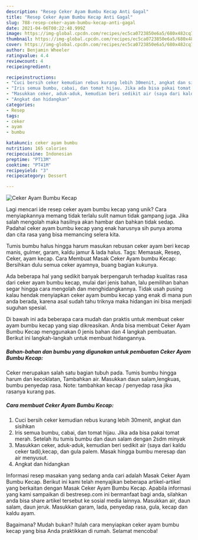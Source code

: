 ```yaml
---
description: "Resep Ceker Ayam Bumbu Kecap Anti Gagal"
title: "Resep Ceker Ayam Bumbu Kecap Anti Gagal"
slug: 788-resep-ceker-ayam-bumbu-kecap-anti-gagal
date: 2021-04-06T00:22:48.999Z
image: https://img-global.cpcdn.com/recipes/ec5ca0723850e6a5/680x482cq70/ceker-ayam-bumbu-kecap-foto-resep-utama.jpg
thumbnail: https://img-global.cpcdn.com/recipes/ec5ca0723850e6a5/680x482cq70/ceker-ayam-bumbu-kecap-foto-resep-utama.jpg
cover: https://img-global.cpcdn.com/recipes/ec5ca0723850e6a5/680x482cq70/ceker-ayam-bumbu-kecap-foto-resep-utama.jpg
author: Benjamin Wheeler
ratingvalue: 4.4
reviewcount: 4
recipeingredient:

recipeinstructions:
- "Cuci bersih ceker kemudian rebus kurang lebih 30menit, angkat dan sisihkan"
- "Iris semua bumbu, cabai, dan tomat hijau. Jika ada bisa pakai tomat merah. Setelah itu tumis bumbu dan daun salam dengan 2sdm minyak"
- "Masukkan ceker, aduk-aduk, kemudian beri sedikit air (saya dari kaldu ceker tadi),kecap, dan gula palem. Masak hingga bumbu meresap dan air menyusut."
- "Angkat dan hidangkan"
categories:
- Resep
tags:
- ceker
- ayam
- bumbu

katakunci: ceker ayam bumbu 
nutrition: 165 calories
recipecuisine: Indonesian
preptime: "PT13M"
cooktime: "PT41M"
recipeyield: "3"
recipecategory: Dessert

---
```



![Ceker Ayam Bumbu Kecap](https://img-global.cpcdn.com/recipes/ec5ca0723850e6a5/680x482cq70/ceker-ayam-bumbu-kecap-foto-resep-utama.jpg)

Lagi mencari ide resep ceker ayam bumbu kecap yang unik? Cara menyiapkannya memang tidak terlalu sulit namun tidak gampang juga. Jika salah mengolah maka hasilnya akan hambar dan bahkan tidak sedap. Padahal ceker ayam bumbu kecap yang enak harusnya sih punya aroma dan cita rasa yang bisa memancing selera kita.

Tumis bumbu halus hingga harum masukan rebusan ceker ayam beri kecap manis, gulmer, garam, kaldu jamur &amp; lada halus. Tags: Memasak, Resep, Ceker, ayam kecap. Cara Membuat Masak Ceker Ayam bumbu Kecap: Bersihkan dulu semua ceker ayamnya, buang bagian kukunya.

Ada beberapa hal yang sedikit banyak berpengaruh terhadap kualitas rasa dari ceker ayam bumbu kecap, mulai dari jenis bahan, lalu pemilihan bahan segar hingga cara mengolah dan menghidangkannya. Tidak usah pusing kalau hendak menyiapkan ceker ayam bumbu kecap yang enak di mana pun anda berada, karena asal sudah tahu triknya maka hidangan ini bisa menjadi suguhan spesial.


Di bawah ini ada beberapa cara mudah dan praktis untuk membuat ceker ayam bumbu kecap yang siap dikreasikan. Anda bisa membuat Ceker Ayam Bumbu Kecap menggunakan 0 jenis bahan dan 4 langkah pembuatan. Berikut ini langkah-langkah untuk membuat hidangannya.

<!--inarticleads1-->

##### Bahan-bahan dan bumbu yang digunakan untuk pembuatan Ceker Ayam Bumbu Kecap:



Ceker merupakan salah satu bagian tubuh pada. Tumis bumbu hingga harum dan kecoklatan, Tambahkan air. Masukkan daun salam,lengkuas, bumbu penyedap rasa. Note: tambahkan kecap / penyedap rasa jika rasanya kurang pas. 

<!--inarticleads2-->

##### Cara membuat Ceker Ayam Bumbu Kecap:

1. Cuci bersih ceker kemudian rebus kurang lebih 30menit, angkat dan sisihkan
1. Iris semua bumbu, cabai, dan tomat hijau. Jika ada bisa pakai tomat merah. Setelah itu tumis bumbu dan daun salam dengan 2sdm minyak
1. Masukkan ceker, aduk-aduk, kemudian beri sedikit air (saya dari kaldu ceker tadi),kecap, dan gula palem. Masak hingga bumbu meresap dan air menyusut.
1. Angkat dan hidangkan


Informasi resep masakan yang sedang anda cari adalah Masak Ceker Ayam Bumbu Kecap. Berikut ini kami telah menyajikan beberapa artikel-artikel yang berkaitan dengan Masak Ceker Ayam Bumbu Kecap. Apabila informasi yang kami sampaikan di bestresep.com ini bermanfaat bagi anda, silahkan anda bisa share artikel tersebut ke sosial media lainnya. Masukkan air, daun salam, daun jeruk. Masukkan garam, lada, penyedap rasa, gula, kecap dan kaldu ayam. 

Bagaimana? Mudah bukan? Itulah cara menyiapkan ceker ayam bumbu kecap yang bisa Anda praktikkan di rumah. Selamat mencoba!
